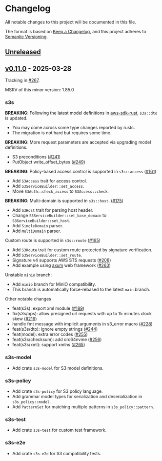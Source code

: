 # Changelog

All notable changes to this project will be documented in this file.

The format is based on [Keep a Changelog](https://keepachangelog.com/en/1.0.0/),
and this project adheres to [Semantic Versioning](https://semver.org/spec/v2.0.0.html).

## [Unreleased]

[Unreleased]: https://github.com/Nugine/s3s/compare/v0.11.0...HEAD

## [v0.11.0] - 2025-03-28

[v0.11.0]: https://github.com/Nugine/s3s/compare/v0.10.1...v0.11.0

Tracking in [#267](https://github.com/Nugine/s3s/issues/267).

MSRV of this minor version: 1.85.0

### s3s

**BREAKING**: Following the latest model definitions in [aws-sdk-rust](https://github.com/awslabs/aws-sdk-rust), `s3s::dto` is updated.
+ You may come across some type changes reported by rustc.
+ The migration is not hard but requires some time.

**BREAKING**: More request parameters are accepted via upgrading model definitions.
+ S3 preconditions ([#241](https://github.com/Nugine/s3s/issues/241))
+ PutObject write_offset_bytes ([#249](https://github.com/Nugine/s3s/issues/249))

**BREAKING**: Policy-based access control is supported in `s3s::access` ([#161](https://github.com/Nugine/s3s/issues/161))
+ Add `S3Access` trait for access control.
+ Add `S3ServiceBuilder::set_access`.
+ Move `S3Auth::check_access` to `S3Access::check`.

**BREAKING**: Multi-domain is supported in `s3s::host`. ([#175](https://github.com/Nugine/s3s/issues/175))
+ Add `S3Host` trait for parsing host header.
+ Change `S3ServiceBuilder::set_base_domain` to `S3ServiceBuilder::set_host`.
+ Add `SingleDomain` parser.
+ Add `MultiDomain` parser.

Custom route is supported in `s3s::route` ([#195](https://github.com/Nugine/s3s/issues/195))
+ Add `S3Route` trait for custom route protected by signature verification.
+ Add `S3ServiceBuilder::set_route`.
+ Signature v4 supports AWS STS requests ([#208](https://github.com/Nugine/s3s/pull/208))
+ Add example using [axum](https://github.com/tokio-rs/axum) web framework ([#263](https://github.com/Nugine/s3s/pull/263))

Unstable `minio` branch:
+ Add `minio` branch for MinIO compatibility.
+ This branch is automatically force-rebased to the latest `main` branch.

Other notable changes
+ feat(s3s): export xml module ([#189](https://github.com/Nugine/s3s/pull/189))
+ fix(s3s/ops): allow presigned url requests with up to 15 minutes clock skew ([#216](https://github.com/Nugine/s3s/pull/216))
+ handle fmt message with implicit arguments in s3_error macro ([#228](https://github.com/Nugine/s3s/pull/228))
+ feat(s3s/dto): ignore empty strings ([#244](https://github.com/Nugine/s3s/pull/244))
+ feat(model): extra error codes ([#255](https://github.com/Nugine/s3s/pull/255))
+ feat(s3s/checksum): add crc64nvme ([#256](https://github.com/Nugine/s3s/pull/256))
+ feat(s3s/xml): support xmlns ([#265](https://github.com/Nugine/s3s/pull/265))

### s3s-model

+ Add crate `s3s-model` for S3 model definitions.

### s3s-policy

+ Add crate `s3s-policy` for S3 policy language.
+ Add grammar model types for serialization and deserialization in `s3s_policy::model`.
+ Add `PatternSet` for matching multiple patterns in `s3s_policy::pattern`.

### s3s-test

+ Add crate `s3s-test` for custom test framework.

### s3s-e2e

+ Add crate `s3s-e2e` for S3 compatibility tests.
